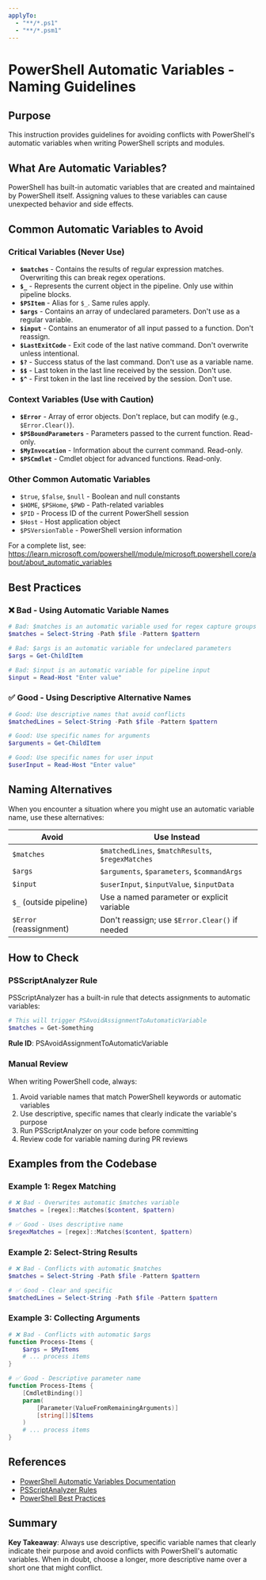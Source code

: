 ```yaml
---
applyTo:
  - "**/*.ps1"
  - "**/*.psm1"
---
```


# PowerShell Automatic Variables - Naming Guidelines

## Purpose

This instruction provides guidelines for avoiding conflicts with PowerShell's automatic variables when writing PowerShell scripts and modules.

## What Are Automatic Variables?

PowerShell has built-in automatic variables that are created and maintained by PowerShell itself. Assigning values to these variables can cause unexpected behavior and side effects.

## Common Automatic Variables to Avoid

### Critical Variables (Never Use)

- **`$matches`** - Contains the results of regular expression matches. Overwriting this can break regex operations.
- **`$_`** - Represents the current object in the pipeline. Only use within pipeline blocks.
- **`$PSItem`** - Alias for `$_`. Same rules apply.
- **`$args`** - Contains an array of undeclared parameters. Don't use as a regular variable.
- **`$input`** - Contains an enumerator of all input passed to a function. Don't reassign.
- **`$LastExitCode`** - Exit code of the last native command. Don't overwrite unless intentional.
- **`$?`** - Success status of the last command. Don't use as a variable name.
- **`$$`** - Last token in the last line received by the session. Don't use.
- **`$^`** - First token in the last line received by the session. Don't use.

### Context Variables (Use with Caution)

- **`$Error`** - Array of error objects. Don't replace, but can modify (e.g., `$Error.Clear()`).
- **`$PSBoundParameters`** - Parameters passed to the current function. Read-only.
- **`$MyInvocation`** - Information about the current command. Read-only.
- **`$PSCmdlet`** - Cmdlet object for advanced functions. Read-only.

### Other Common Automatic Variables

- `$true`, `$false`, `$null` - Boolean and null constants
- `$HOME`, `$PSHome`, `$PWD` - Path-related variables
- `$PID` - Process ID of the current PowerShell session
- `$Host` - Host application object
- `$PSVersionTable` - PowerShell version information

For a complete list, see: https://learn.microsoft.com/powershell/module/microsoft.powershell.core/about/about_automatic_variables

## Best Practices

### ❌ Bad - Using Automatic Variable Names

```powershell
# Bad: $matches is an automatic variable used for regex capture groups
$matches = Select-String -Path $file -Pattern $pattern

# Bad: $args is an automatic variable for undeclared parameters
$args = Get-ChildItem

# Bad: $input is an automatic variable for pipeline input
$input = Read-Host "Enter value"
```

### ✅ Good - Using Descriptive Alternative Names

```powershell
# Good: Use descriptive names that avoid conflicts
$matchedLines = Select-String -Path $file -Pattern $pattern

# Good: Use specific names for arguments
$arguments = Get-ChildItem

# Good: Use specific names for user input
$userInput = Read-Host "Enter value"
```

## Naming Alternatives

When you encounter a situation where you might use an automatic variable name, use these alternatives:

| Avoid | Use Instead |
|-------|-------------|
| `$matches` | `$matchedLines`, `$matchResults`, `$regexMatches` |
| `$args` | `$arguments`, `$parameters`, `$commandArgs` |
| `$input` | `$userInput`, `$inputValue`, `$inputData` |
| `$_` (outside pipeline) | Use a named parameter or explicit variable |
| `$Error` (reassignment) | Don't reassign; use `$Error.Clear()` if needed |

## How to Check

### PSScriptAnalyzer Rule

PSScriptAnalyzer has a built-in rule that detects assignments to automatic variables:

```powershell
# This will trigger PSAvoidAssignmentToAutomaticVariable
$matches = Get-Something
```

**Rule ID**: PSAvoidAssignmentToAutomaticVariable

### Manual Review

When writing PowerShell code, always:
1. Avoid variable names that match PowerShell keywords or automatic variables
2. Use descriptive, specific names that clearly indicate the variable's purpose
3. Run PSScriptAnalyzer on your code before committing
4. Review code for variable naming during PR reviews

## Examples from the Codebase

### Example 1: Regex Matching

```powershell
# ❌ Bad - Overwrites automatic $matches variable
$matches = [regex]::Matches($content, $pattern)

# ✅ Good - Uses descriptive name
$regexMatches = [regex]::Matches($content, $pattern)
```

### Example 2: Select-String Results

```powershell
# ❌ Bad - Conflicts with automatic $matches
$matches = Select-String -Path $file -Pattern $pattern

# ✅ Good - Clear and specific
$matchedLines = Select-String -Path $file -Pattern $pattern
```

### Example 3: Collecting Arguments

```powershell
# ❌ Bad - Conflicts with automatic $args
function Process-Items {
    $args = $MyItems
    # ... process items
}

# ✅ Good - Descriptive parameter name
function Process-Items {
    [CmdletBinding()]
    param(
        [Parameter(ValueFromRemainingArguments)]
        [string[]]$Items
    )
    # ... process items
}
```

## References

- [PowerShell Automatic Variables Documentation](https://learn.microsoft.com/powershell/module/microsoft.powershell.core/about/about_automatic_variables)
- [PSScriptAnalyzer Rules](https://github.com/PowerShell/PSScriptAnalyzer/blob/master/docs/Rules/README.md)
- [PowerShell Best Practices](https://learn.microsoft.com/powershell/scripting/developer/cmdlet/strongly-encouraged-development-guidelines)

## Summary

**Key Takeaway**: Always use descriptive, specific variable names that clearly indicate their purpose and avoid conflicts with PowerShell's automatic variables. When in doubt, choose a longer, more descriptive name over a short one that might conflict.
